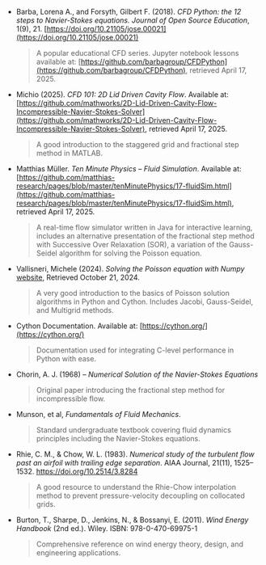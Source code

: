 - Barba, Lorena A., and Forsyth, Gilbert F. (2018). *CFD Python: the 12 steps to Navier-Stokes equations.* *Journal of Open Source Education*, 1(9), 21. [https://doi.org/10.21105/jose.00021](https://doi.org/10.21105/jose.00021)  

  > A popular educational CFD series. Jupyter notebook lessons available at: [https://github.com/barbagroup/CFDPython](https://github.com/barbagroup/CFDPython), retrieved April 17, 2025.


- Michio (2025). *CFD 101: 2D Lid Driven Cavity Flow*. Available at: [https://github.com/mathworks/2D-Lid-Driven-Cavity-Flow-Incompressible-Navier-Stokes-Solver](https://github.com/mathworks/2D-Lid-Driven-Cavity-Flow-Incompressible-Navier-Stokes-Solver), retrieved April 17, 2025.

  > A good introduction to the staggered grid and fractional step method in MATLAB.


- Matthias Müller. *Ten Minute Physics – Fluid Simulation*. Available at: [https://github.com/matthias-research/pages/blob/master/tenMinutePhysics/17-fluidSim.html](https://github.com/matthias-research/pages/blob/master/tenMinutePhysics/17-fluidSim.html), retrieved April 17, 2025.
  
  > A real-time flow simulator written in Java for interactive learning, includes an alternative presentation of the fractional step method with Successive Over Relaxation (SOR), a variation of the Gauss-Seidel algorithm for solving the Poisson equation.


- Vallisneri, Michele (2024). *Solving the Poisson equation with Numpy* [website](https://vallis.org/salon2/lecture2-script.html), Retrieved October 21, 2024.
  
  > A very good introduction to the basics of Poisson solution algorithms in Python and Cython. Includes Jacobi, Gauss-Seidel, and Multigrid methods.


- Cython Documentation. Available at: [https://cython.org/](https://cython.org/) 
  
  > Documentation used for integrating C-level performance in Python with ease.


- Chorin, A. J. (1968) – *Numerical Solution of the Navier-Stokes Equations*  
  
  > Original paper introducing the fractional step method for incompressible flow.


- Munson, et al, *Fundamentals of Fluid Mechanics*.

  > Standard undergraduate textbook covering fluid dynamics principles including the Navier-Stokes equations.


- Rhie, C. M., & Chow, W. L. (1983). *Numerical study of the turbulent flow past an airfoil with trailing edge separation*. AIAA Journal, 21(11), 1525–1532. https://doi.org/10.2514/3.8284

  > A good resource to understand the Rhie-Chow interpolation method to prevent pressure-velocity decoupling on collocated grids.


- Burton, T., Sharpe, D., Jenkins, N., & Bossanyi, E. (2011). *Wind Energy Handbook* (2nd ed.). Wiley. ISBN: 978-0-470-69975-1

  > Comprehensive reference on wind energy theory, design, and engineering applications.
